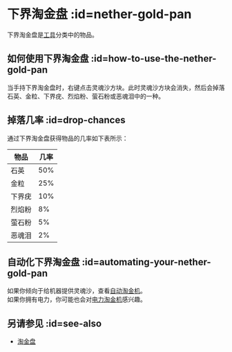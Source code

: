 # 下界淘金盘 :id=nether-gold-pan

下界淘金盘是[工具](/Tools)分类中的物品。

## 如何使用下界淘金盘 :id=how-to-use-the-nether-gold-pan

当手持下界淘金盘时，右键点击灵魂沙方块。此时灵魂沙方块会消失，然后会掉落石英、金粒、下界疣、烈焰粉、萤石粉或恶魂泪中的一种。

## 掉落几率 :id=drop-chances

通过下界淘金盘获得物品的几率如下表所示：

| 物品 | 几率 |
| ---- | ------ |
| 石英 | 50% |
| 金粒 | 25% |
| 下界疣 | 10% |
| 烈焰粉 | 8% |
| 萤石粉 | 5% |
| 恶魂泪 | 2% |

## 自动化下界淘金盘 :id=automating-your-nether-gold-pan

如果你倾向于给机器提供灵魂沙，查看[自动淘金机](/Automated-Panning-Machine)。  
如果你拥有电力，你可能也会对[电力淘金机](/Electric-Gold-Pan)感兴趣。

## 另请参见 :id=see-also

* [淘金盘](/Gold-Pan)